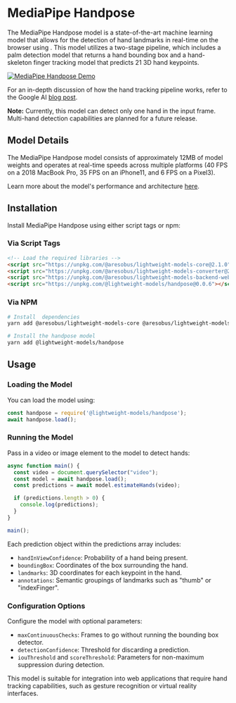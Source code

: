 
# MediaPipe Handpose

The MediaPipe Handpose model is a state-of-the-art machine learning model that allows for the detection of hand landmarks in real-time on the browser using . This model utilizes a two-stage pipeline, which includes a palm detection model that returns a hand bounding box and a hand-skeleton finger tracking model that predicts 21 3D hand keypoints.

[![MediaPipe Handpose Demo](demo/demo.gif)](https://storage.googleapis.com/tfjs-models/demos/handtrack/index.html)

For an in-depth discussion of how the hand tracking pipeline works, refer to the Google AI [blog post](https://ai.googleblog.com/2019/08/on-device-real-time-hand-tracking-with.html).

**Note:** Currently, this model can detect only one hand in the input frame. Multi-hand detection capabilities are planned for a future release.

## Model Details

The MediaPipe Handpose model consists of approximately 12MB of model weights and operates at real-time speeds across multiple platforms (40 FPS on a 2018 MacBook Pro, 35 FPS on an iPhone11, and 6 FPS on a Pixel3).

Learn more about the model's performance and architecture [here](https://drive.google.com/file/d/1sv4sSb9BSNVZhLzxXJ0jBv9DqD-4jnAz/view).

## Installation

Install MediaPipe Handpose using either script tags or npm:

### Via Script Tags

```html
<!-- Load the required libraries -->
<script src="https://unpkg.com/@aresobus/lightweight-models-core@2.1.0"></script>
<script src="https://unpkg.com/@aresobus/lightweight-models-converter@2.1.0"></script>
<script src="https://unpkg.com/@aresobus/lightweight-models-backend-webgl@2.1.0"></script>
<script src="https://unpkg.com/@lightweight-models/handpose@0.0.6"></script>
```

### Via NPM

```sh
# Install  dependencies
yarn add @aresobus/lightweight-models-core @aresobus/lightweight-models-converter @aresobus/lightweight-models-backend-webgl

# Install the handpose model
yarn add @lightweight-models/handpose
```

## Usage

### Loading the Model

You can load the model using:

```javascript
const handpose = require('@lightweight-models/handpose');
await handpose.load();
```

### Running the Model

Pass in a video or image element to the model to detect hands:

```javascript
async function main() {
  const video = document.querySelector("video");
  const model = await handpose.load();
  const predictions = await model.estimateHands(video);

  if (predictions.length > 0) {
    console.log(predictions);
  }
}

main();
```

Each prediction object within the predictions array includes:
- `handInViewConfidence`: Probability of a hand being present.
- `boundingBox`: Coordinates of the box surrounding the hand.
- `landmarks`: 3D coordinates for each keypoint in the hand.
- `annotations`: Semantic groupings of landmarks such as "thumb" or "indexFinger".

### Configuration Options

Configure the model with optional parameters:

- `maxContinuousChecks`: Frames to go without running the bounding box detector.
- `detectionConfidence`: Threshold for discarding a prediction.
- `iouThreshold` and `scoreThreshold`: Parameters for non-maximum suppression during detection.

This model is suitable for integration into web applications that require hand tracking capabilities, such as gesture recognition or virtual reality interfaces.
